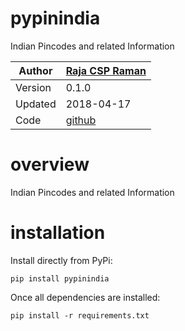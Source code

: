 # pypinindia
Indian Pincodes and related Information


Author  | [Raja CSP Raman](https://github.com/rajacsp)
 -------|-----------
Version | 0.1.0
Updated | 2018-04-17
Code    | [github](https://github.com/rajacsp/pypinindia)


# overview

Indian Pincodes and related Information




# installation

Install directly from PyPi:

    pip install pypinindia


Once all dependencies are installed:

    pip install -r requirements.txt




